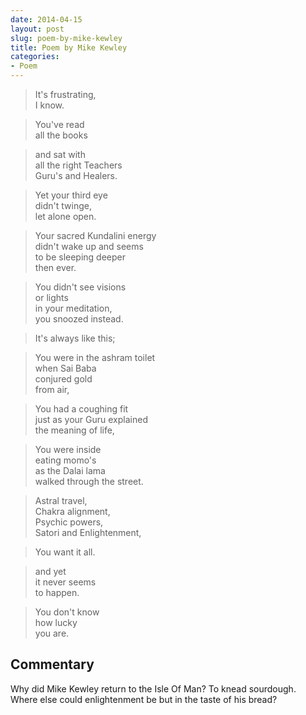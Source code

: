 ```yaml
---
date: 2014-04-15
layout: post
slug: poem-by-mike-kewley
title: Poem by Mike Kewley
categories:
- Poem
---
```


>It's frustrating,    
>I know.

>You've read    
>all the books    

>and sat with    
>all the right Teachers    
>Guru's and Healers.    

>Yet your third eye    
>didn't twinge,    
>let alone open.    

>Your sacred Kundalini energy    
>didn't wake up and seems    
>to be sleeping deeper    
>then ever.    

>You didn't see visions    
>or lights    
>in your meditation,    
>you snoozed instead.    

>It's always like this;    

>You were in the ashram toilet    
>when Sai Baba    
>conjured gold    
>from air,    

>You had a coughing fit    
>just as your Guru explained    
>the meaning of life,    

>You were inside    
>eating momo's    
>as the Dalai lama    
>walked through the street.    

>Astral travel,    
>Chakra alignment,    
>Psychic powers,    
>Satori and Enlightenment,    

>You want it all.    

>and yet    
>it never seems    
>to happen.    

>You don't know    
>how lucky    
>you are.    

## Commentary
Why did Mike Kewley return to the Isle Of Man? To knead sourdough. Where else could enlightenment be but in the taste of
his bread?
